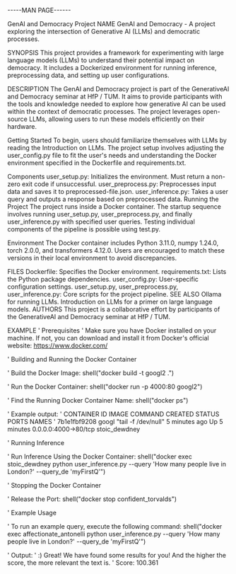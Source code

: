 -----MAN PAGE------

GenAI and Democracy Project
NAME
GenAI and Democracy - A project exploring the intersection of Generative AI (LLMs) and democratic processes.

SYNOPSIS
This project provides a framework for experimenting with large language models (LLMs) to understand their potential impact on democracy. It includes a Dockerized environment for running inference, preprocessing data, and setting up user configurations.

DESCRIPTION
The GenAI and Democracy project is part of the GenerativeAI and Democracy seminar at HfP / TUM. It aims to provide participants with the tools and knowledge needed to explore how generative AI can be used within the context of democratic processes. The project leverages open-source LLMs, allowing users to run these models efficiently on their hardware.

Getting Started
To begin, users should familiarize themselves with LLMs by reading the Introduction on LLMs. The project setup involves adjusting the user_config.py file to fit the user's needs and understanding the Docker environment specified in the Dockerfile and requirements.txt.

Components
user_setup.py: Initializes the environment. Must return a non-zero exit code if unsuccessful.
user_preprocess.py: Preprocesses input data and saves it to preprocessed-file.json.
user_inference.py: Takes a user query and outputs a response based on preprocessed data.
Running the Project
The project runs inside a Docker container. The startup sequence involves running user_setup.py, user_preprocess.py, and finally user_inference.py with specified user queries. Testing individual components of the pipeline is possible using test.py.

Environment
The Docker container includes Python 3.11.0, numpy 1.24.0, torch 2.0.0, and transformers 4.12.0. Users are encouraged to match these versions in their local environment to avoid discrepancies.

FILES
Dockerfile: Specifies the Docker environment.
requirements.txt: Lists the Python package dependencies.
user_config.py: User-specific configuration settings.
user_setup.py, user_preprocess.py, user_inference.py: Core scripts for the project pipeline.
SEE ALSO
Ollama for running LLMs.
Introduction on LLMs for a primer on large language models.
AUTHORS
This project is a collaborative effort by participants of the GenerativeAI and Democracy seminar at HfP / TUM.

EXAMPLE
' Prerequisites
' Make sure you have Docker installed on your machine. If not, you can download and install it from Docker's official website: https://www.docker.com/

' Building and Running the Docker Container

' Build the Docker Image:
shell("docker build -t googl2 .")

' Run the Docker Container:
shell("docker run -p 4000:80 googl2")

' Find the Running Docker Container Name:
shell("docker ps")

' Example output:
' CONTAINER ID   IMAGE   COMMAND                  CREATED         STATUS         PORTS                   NAMES
' 7b1e1fbf9208   googl   "tail -f /dev/null"      5 minutes ago   Up 5 minutes   0.0.0.0:4000->80/tcp    stoic_dewdney

' Running Inference

' Run Inference Using the Docker Container:
shell("docker exec stoic_dewdney python user_inference.py --query 'How many people live in London?' --query_de 'myFirstQ'")

' Stopping the Docker Container

' Release the Port:
shell("docker stop confident_torvalds")

' Example Usage

' To run an example query, execute the following command:
shell("docker exec affectionate_antonelli python user_inference.py --query 'How many people live in London?' --query_de 'myFirstQ'")

' Output:
' :) Great! We have found some results for you! And the higher the score, the more relevant the text is.
' Score: 100.361


